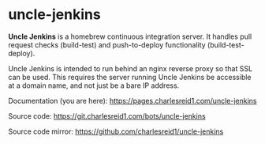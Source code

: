# uncle-jenkins

**Uncle Jenkins** is a homebrew continuous integration server.
It handles pull request checks (build-test) and push-to-deploy 
functionality (build-test-deploy).

Uncle Jenkins is intended to run behind an nginx reverse proxy
so that SSL can be used. This requires the server running 
Uncle Jenkins be accessible at a domain name, and not just be
a bare IP address.

Documentation (you are here): <https://pages.charlesreid1.com/uncle-jenkins>

Source code: <https://git.charlesreid1.com/bots/uncle-jenkins>

Source code mirror: <https://github.com/charlesreid1/uncle-jenkins>


